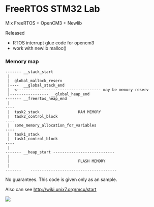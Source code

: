 
# FreeRTOS STM32 Lab

Mix FreeRTOS + OpenCM3 + Newlib

Released
- RTOS interrupt glue code for opencm3
- work with newlib malloc()

### Memory map

```
------- __stack_start
 |
 |  global_mallock_reserv
 |----  __global_stack_end
 |  <------------------------------------- may be memory reserv
 |----------------- __global_heap_end
------- __freertos_heap_end
 |
----
 |  task2_stack                 RAM MEMORY
 |  task2_control_block
----
 |  some_memory_allocation_for_variables
----
 |  task1_stack
 |  task1_control_block
----
 |
------- __heap_start ---------------------------
 |
 |                              FLASH MEMORY
 | 
-------    --------------------------------------
```

No guarantees. This code is given only as an sample.

Also can see http://wiki.unix7.org/mcu/start

![](http://wiki.unix7.org/_media/mcu/img_20180422_144519-480.jpg)





